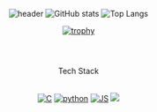 <div align=center>

![header](https://capsule-render.vercel.app/api?type=waving&color=auto&height=300&section=header&text=BaeJaeMin%20&fontSize=90)
![GitHub stats](https://github-readme-stats.vercel.app/api?&descAlign=60&color=gradient&username=JJamJaemin&theme=buefy&show_icons=true) 
![Top Langs](https://github-readme-stats.vercel.app/api/top-langs/?username=JJamJaemin&layout=compact&theme=buefy)
 <br>
 
[![trophy](https://github-profile-trophy.vercel.app/?username=JJamJaemin)](https://github.com/ryo-ma/github-profile-trophy)

#
 
<br>
 Tech Stack
 <br><br>

[![C](https://img.shields.io/badge/C-99CCFF?style=flat-square&logo=C&logoColor=0099FF)](https://github.com/JJamJaemin)
[![python](https://img.shields.io/badge/Python-3776AB?style=flat-square&logo=Python&logoColor=ffffff)](https://github.com/JJamJaemin)
[![JS](https://img.shields.io/badge/JavaScript-FFFF33?style=flat-square&logo=Node.js&logoColor=black)](https://github.com/JJamJaemin)
 <a href="https://github.com/JJamJaemin" target="_new"><img src="https://img.shields.io/badge/Visual Studio-0067?style=square&logo=Visual Studio&logoColor=ffffff"/></a>
